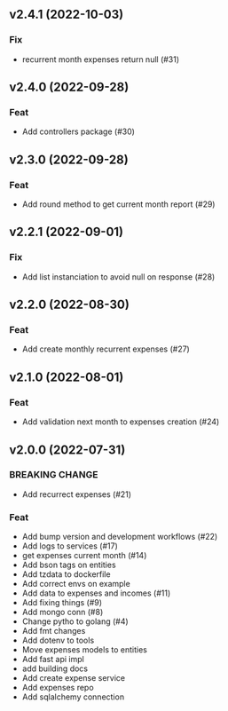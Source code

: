 ## v2.4.1 (2022-10-03)

### Fix

- recurrent month expenses return null (#31)

## v2.4.0 (2022-09-28)

### Feat

- Add controllers package (#30)

## v2.3.0 (2022-09-28)

### Feat

- Add round method to get current month report (#29)

## v2.2.1 (2022-09-01)

### Fix

- Add list instanciation to avoid null on response (#28)

## v2.2.0 (2022-08-30)

### Feat

- Add create monthly recurrent expenses (#27)

## v2.1.0 (2022-08-01)

### Feat

- Add validation next month to expenses creation  (#24)

## v2.0.0 (2022-07-31)

### BREAKING CHANGE

- Add recurrect expenses (#21)

### Feat

- Add bump version and development workflows (#22)
- Add logs to services (#17)
- get expenses current month (#14)
- Add bson tags on entities
- Add tzdata to dockerfile
- Add correct envs on example
- Add data to expenses and incomes (#11)
- Add fixing things (#9)
- Add mongo conn (#8)
- Change pytho to golang (#4)
- Add fmt changes
- Add dotenv to tools
- Move expenses models to entities
- Add fast api impl
- add building docs
- Add create expense service
- Add expenses repo
- Add sqlalchemy connection
